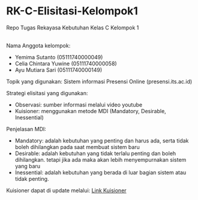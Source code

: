 # RK-C-Elisitasi-Kelompok1
Repo Tugas Rekayasa Kebutuhan Kelas C Kelompok 1 </br> </br>

Nama Anggota kelompok: 
* Yemima Sutanto (05111740000049) 
* Celia Chintara Yuwine (05111740000058) 
* Ayu Mutiara Sari (05111740000149) </br>

Topik yang digunakan: Sistem informasi Presensi Online (presensi.its.ac.id) </br>

Strategi elisitasi yang digunakan: 
* Observasi: sumber informasi melalui video youtube
* Kuisioner: menggunakan metode MDI (Mandatory, Desirable, Inessential) </br>

Penjelasan MDI: 
* Mandatory: adalah kebutuhan yang penting dan harus ada, serta tidak boleh dihilangkan pada saat membuat sistem baru
* Desirable: adalah kebutuhan yang tidak terlalu penting dan boleh dihilangkan. tetapi jika ada maka akan lebih menyempurnakan sistem yang baru
* Inessential: adalah kebutuhan yang berada di luar bagian sistem atau tidak penting.

Kuisioner dapat di update melalui: [Link Kuisioner](https://docs.google.com/forms/d/e/1FAIpQLScwUMqdrhQ6XpMnLl1UTk8oy_wRozzY6lT4YZKiirmrrBkJTA/viewform)

